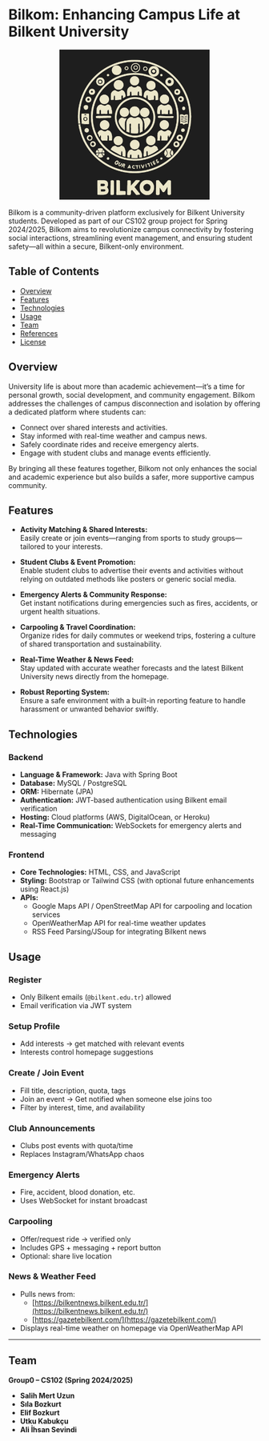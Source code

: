 # Bilkom: Enhancing Campus Life at Bilkent University

<p align="center">
  <img src="Media/logo.jpg" width="300"/>
</p>

Bilkom is a community-driven platform exclusively for Bilkent University students. Developed as part of our CS102 group project for Spring 2024/2025, Bilkom aims to revolutionize campus connectivity by fostering social interactions, streamlining event management, and ensuring student safety—all within a secure, Bilkent-only environment.

## Table of Contents

- [Overview](#overview)
- [Features](#features)
- [Technologies](#technologies)
- [Usage](#usage)
- [Team](#team)
- [References](#references)
- [License](#license)

## Overview

University life is about more than academic achievement—it’s a time for personal growth, social development, and community engagement. Bilkom addresses the challenges of campus disconnection and isolation by offering a dedicated platform where students can:
- Connect over shared interests and activities.
- Stay informed with real-time weather and campus news.
- Safely coordinate rides and receive emergency alerts.
- Engage with student clubs and manage events efficiently.

By bringing all these features together, Bilkom not only enhances the social and academic experience but also builds a safer, more supportive campus community.

## Features

- **Activity Matching & Shared Interests:**  
  Easily create or join events—ranging from sports to study groups—tailored to your interests.

- **Student Clubs & Event Promotion:**  
  Enable student clubs to advertise their events and activities without relying on outdated methods like posters or generic social media.

- **Emergency Alerts & Community Response:**  
  Get instant notifications during emergencies such as fires, accidents, or urgent health situations.

- **Carpooling & Travel Coordination:**  
  Organize rides for daily commutes or weekend trips, fostering a culture of shared transportation and sustainability.

- **Real-Time Weather & News Feed:**  
  Stay updated with accurate weather forecasts and the latest Bilkent University news directly from the homepage.

- **Robust Reporting System:**  
  Ensure a safe environment with a built-in reporting feature to handle harassment or unwanted behavior swiftly.

## Technologies

### Backend
- **Language & Framework:** Java with Spring Boot  
- **Database:** MySQL / PostgreSQL  
- **ORM:** Hibernate (JPA)  
- **Authentication:** JWT-based authentication using Bilkent email verification  
- **Hosting:** Cloud platforms (AWS, DigitalOcean, or Heroku)  
- **Real-Time Communication:** WebSockets for emergency alerts and messaging

### Frontend
- **Core Technologies:** HTML, CSS, and JavaScript  
- **Styling:** Bootstrap or Tailwind CSS (with optional future enhancements using React.js)  
- **APIs:**  
  - Google Maps API / OpenStreetMap API for carpooling and location services  
  - OpenWeatherMap API for real-time weather updates  
  - RSS Feed Parsing/JSoup for integrating Bilkent news

## Usage

### Register
- Only Bilkent emails (`@bilkent.edu.tr`) allowed  
- Email verification via JWT system

### Setup Profile
- Add interests → get matched with relevant events  
- Interests control homepage suggestions

### Create / Join Event
- Fill title, description, quota, tags  
- Join an event → Get notified when someone else joins too  
- Filter by interest, time, and availability

### Club Announcements
- Clubs post events with quota/time  
- Replaces Instagram/WhatsApp chaos

### Emergency Alerts
- Fire, accident, blood donation, etc.  
- Uses WebSocket for instant broadcast

### Carpooling
- Offer/request ride → verified only  
- Includes GPS + messaging + report button  
- Optional: share live location

### News & Weather Feed
- Pulls news from:
  - [https://bilkentnews.bilkent.edu.tr/](https://bilkentnews.bilkent.edu.tr/)
  - [https://gazetebilkent.com/](https://gazetebilkent.com/)
- Displays real-time weather on homepage via OpenWeatherMap API

---

## Team

**Group0 – CS102 (Spring 2024/2025)**

- **Salih Mert Uzun**
- **Sıla Bozkurt**
- **Elif Bozkurt** 
- **Utku Kabukçu**   
- **Ali İhsan Sevindi** 

